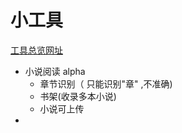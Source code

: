 # 小工具
[工具总览网址](http://jeoooe.github.io/tool/)

+ 小说阅读 alpha
  + 章节识别（ 只能识别"章" ,不准确)
  + 书架(收录多本小说)
  + 小说可上传
+ 
